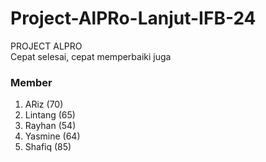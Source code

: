 # Project-AlPRo-Lanjut-IFB-24
PROJECT ALPRO\
Cepat selesai, cepat memperbaiki juga

### Member
1. ARiz (70)
2. Lintang (65)
3. Rayhan (54)
4. Yasmine (64)
5. Shafiq (85)
